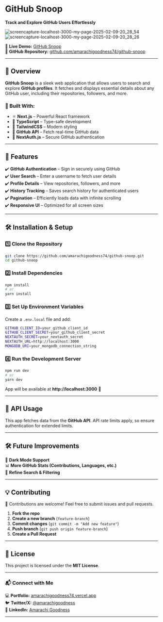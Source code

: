 # GitHub Snoop

**Track and Explore GitHub Users Effortlessly**

![screencapture-localhost-3000-my-page-2025-02-09-20_28_54](https://github.com/user-attachments/assets/2642e8bc-9ca4-46ae-a02b-5970e02dd477)
![screencapture-localhost-3000-my-page-2025-02-09-20_28_26](https://github.com/user-attachments/assets/5d4886aa-28ab-42d4-b824-d680d09f6be9)

🚀 **Live Demo:** [GitHub Snoop](https://github-snoop.vercel.app)  
📂 **GitHub Repository:** [github.com/amarachigoodness74/github-snoop](https://github.com/amarachigoodness74/github-snoop)

---

## 📖 Overview

**GitHub Snoop** is a sleek web application that allows users to search and explore **GitHub profiles**. It fetches and displays essential details about any GitHub user, including their repositories, followers, and more.

### 🔹 Built With:
- ⚛️ **Next.js** – Powerful React framework  
- 🔷 **TypeScript** – Type-safe development  
- 🎨 **TailwindCSS** – Modern styling  
- 🔌 **GitHub API** – Fetch real-time GitHub data  
- 🔐 **NextAuth.js** – Secure GitHub authentication  

---

## 🚀 Features

✔️ **GitHub Authentication** – Sign in securely using GitHub  
✔️ **User Search** – Enter a username to fetch user details  
✔️ **Profile Details** – View repositories, followers, and more  
✔️ **History Tracking** – Saves search history for authenticated users  
✔️ **Pagination** – Efficiently loads data with infinite scrolling  
✔️ **Responsive UI** – Optimized for all screen sizes  

---

## 🛠️ Installation & Setup

### 1️⃣ Clone the Repository
```sh
git clone https://github.com/amarachigoodness74/github-snoop.git
cd github-snoop
```

### 2️⃣ Install Dependencies
```sh
npm install
# or
yarn install
```

### 3️⃣ Set Up Environment Variables
Create a `.env.local` file and add:  
```sh
GITHUB_CLIENT_ID=your_github_client_id
GITHUB_CLIENT_SECRET=your_github_client_secret
NEXTAUTH_SECRET=your_nextauth_secret
NEXTAUTH_URL=http://localhost:3000
MONGODB_URI=your_mongodb_connection_string
```

### 4️⃣ Run the Development Server
```sh
npm run dev
# or
yarn dev
```
App will be available at **http://localhost:3000** 🚀

---

## 📜 API Usage

This app fetches data from the **GitHub API**. API rate limits apply, so ensure authentication for extended limits.

---

## 🛠️ Future Improvements

🚀 **Dark Mode Support**  
📊 **More GitHub Stats (Contributions, Languages, etc.)**  
🔄 **Refine Search & Filtering**  

---

## 💡 Contributing

🙌 Contributions are welcome! Feel free to submit issues and pull requests.

1. **Fork the repo**  
2. **Create a new branch** (`feature-branch`)  
3. **Commit changes** (`git commit -m "Add new feature"`)  
4. **Push branch** (`git push origin feature-branch`)  
5. **Create a Pull Request**  

---

## 📄 License

This project is licensed under the **MIT License**.

---

### 📬 Connect with Me

💻 **Portfolio:** [amarachigoodness74.vercel.app](https://amarachigoodness74.vercel.app)  
🐦 **Twitter/X:** [@amarachigoodness](https://twitter.com/amarachigoodness)  
🔗 **LinkedIn:** [Amarachi Goodness](https://www.linkedin.com/in/amarachigoodness)  

---
